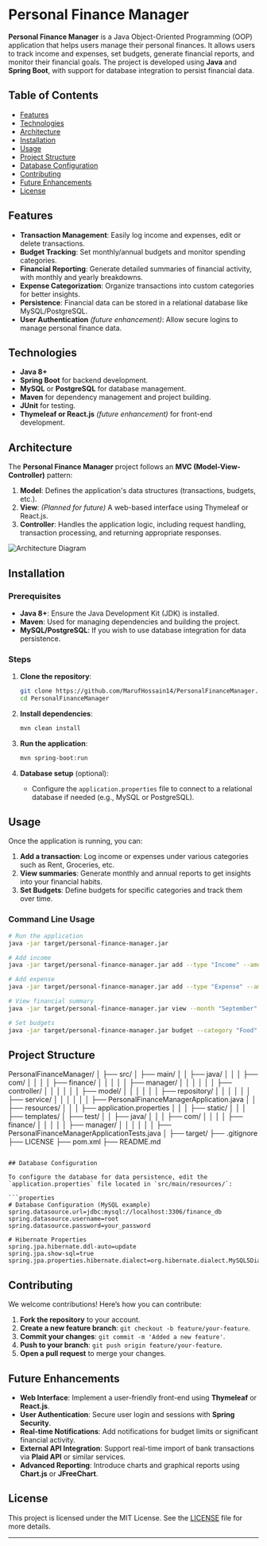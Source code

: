 # Personal Finance Manager

**Personal Finance Manager** is a Java Object-Oriented Programming (OOP) application that helps users manage their personal finances. It allows users to track income and expenses, set budgets, generate financial reports, and monitor their financial goals. The project is developed using **Java** and **Spring Boot**, with support for database integration to persist financial data.

## Table of Contents

- [Features](#features)
- [Technologies](#technologies)
- [Architecture](#architecture)
- [Installation](#installation)
- [Usage](#usage)
- [Project Structure](#project-structure)
- [Database Configuration](#database-configuration)
- [Contributing](#contributing)
- [Future Enhancements](#future-enhancements)
- [License](#license)

## Features

- **Transaction Management**: Easily log income and expenses, edit or delete transactions.
- **Budget Tracking**: Set monthly/annual budgets and monitor spending categories.
- **Financial Reporting**: Generate detailed summaries of financial activity, with monthly and yearly breakdowns.
- **Expense Categorization**: Organize transactions into custom categories for better insights.
- **Persistence**: Financial data can be stored in a relational database like MySQL/PostgreSQL.
- **User Authentication** *(future enhancement)*: Allow secure logins to manage personal finance data.

## Technologies

- **Java 8+**
- **Spring Boot** for backend development.
- **MySQL** or **PostgreSQL** for database management.
- **Maven** for dependency management and project building.
- **JUnit** for testing.
- **Thymeleaf or React.js** *(future enhancement)* for front-end development.

## Architecture

The **Personal Finance Manager** project follows an **MVC (Model-View-Controller)** pattern:

1. **Model**: Defines the application's data structures (transactions, budgets, etc.).
2. **View**: *(Planned for future)* A web-based interface using Thymeleaf or React.js.
3. **Controller**: Handles the application logic, including request handling, transaction processing, and returning appropriate responses.

![Architecture Diagram](path/to/architecture-diagram.png)

## Installation

### Prerequisites

- **Java 8+**: Ensure the Java Development Kit (JDK) is installed.
- **Maven**: Used for managing dependencies and building the project.
- **MySQL/PostgreSQL**: If you wish to use database integration for data persistence.

### Steps

1. **Clone the repository**:
    ```bash
    git clone https://github.com/MarufHossain14/PersonalFinanceManager.git
    cd PersonalFinanceManager
    ```

2. **Install dependencies**:
    ```bash
    mvn clean install
    ```

3. **Run the application**:
    ```bash
    mvn spring-boot:run
    ```

4. **Database setup** (optional):
   - Configure the `application.properties` file to connect to a relational database if needed (e.g., MySQL or PostgreSQL).

## Usage

Once the application is running, you can:

1. **Add a transaction**: Log income or expenses under various categories such as Rent, Groceries, etc.
2. **View summaries**: Generate monthly and annual reports to get insights into your financial habits.
3. **Set Budgets**: Define budgets for specific categories and track them over time.

### Command Line Usage

```bash
# Run the application
java -jar target/personal-finance-manager.jar

# Add income
java -jar target/personal-finance-manager.jar add --type "Income" --amount 5000 --description "Salary"

# Add expense
java -jar target/personal-finance-manager.jar add --type "Expense" --amount 200 --description "Groceries"

# View financial summary
java -jar target/personal-finance-manager.jar view --month "September"

# Set budgets
java -jar target/personal-finance-manager.jar budget --category "Food" --amount 300
```

## Project Structure

PersonalFinanceManager/
│
├── src/
│   ├── main/
│   │   ├── java/
│   │   │   ├── com/
│   │   │   │   ├── finance/
│   │   │   │   │   ├── manager/
│   │   │   │   │   │   ├── controller/
│   │   │   │   │   │   ├── model/
│   │   │   │   │   │   ├── repository/
│   │   │   │   │   │   ├── service/
│   │   │   │   │   │   ├── PersonalFinanceManagerApplication.java
│   │   ├── resources/
│   │   │   ├── application.properties
│   │   │   ├── static/
│   │   │   ├── templates/
│   ├── test/
│   │   ├── java/
│   │   │   ├── com/
│   │   │   │   ├── finance/
│   │   │   │   │   ├── manager/
│   │   │   │   │   │   ├── PersonalFinanceManagerApplicationTests.java
│
├── target/
├── .gitignore
├── LICENSE
├── pom.xml
├── README.md

```

## Database Configuration

To configure the database for data persistence, edit the `application.properties` file located in `src/main/resources/`:

```properties
# Database Configuration (MySQL example)
spring.datasource.url=jdbc:mysql://localhost:3306/finance_db
spring.datasource.username=root
spring.datasource.password=your_password

# Hibernate Properties
spring.jpa.hibernate.ddl-auto=update
spring.jpa.show-sql=true
spring.jpa.properties.hibernate.dialect=org.hibernate.dialect.MySQL5Dialect
```

## Contributing

We welcome contributions! Here’s how you can contribute:

1. **Fork the repository** to your account.
2. **Create a new feature branch**: `git checkout -b feature/your-feature`.
3. **Commit your changes**: `git commit -m 'Added a new feature'`.
4. **Push to your branch**: `git push origin feature/your-feature`.
5. **Open a pull request** to merge your changes.

## Future Enhancements

- **Web Interface**: Implement a user-friendly front-end using **Thymeleaf** or **React.js**.
- **User Authentication**: Secure user login and sessions with **Spring Security**.
- **Real-time Notifications**: Add notifications for budget limits or significant financial activity.
- **External API Integration**: Support real-time import of bank transactions via **Plaid API** or similar services.
- **Advanced Reporting**: Introduce charts and graphical reports using **Chart.js** or **JFreeChart**.

## License

This project is licensed under the MIT License. See the [LICENSE](LICENSE) file for more details.

---
